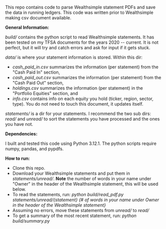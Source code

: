 This repo contains code to parse Wealthsimple statement PDFs and save the data in running ledgers. This code was written prior to Wealthsimple making csv document available.

**General Information:**

*build/* contains the python script to read Wealthsimple statements. It has been tested on my TFSA documents for the years 2020 -- current. It is not perfect, but it will try and catch errors and ask for input if it gets stuck.

*data/* is where your statement information is stored. Within this dir:
- *cash_paid_in.csv* summarizes the information (per statement) from the "Cash Paid In" section,
- *cash_paid_out.csv* summarizes the information (per statement) from the "Cash Paid Out" section,
- *holdings.csv* summarizes the information (per statement) in the "Portfolio Equities" section, and
- *info.csv* contains info on each equity you hold (ticker, region, sector, type). You do not need to touch this document, it updates itself.

*statements/* is a dir for your statements. I recommend the two sub dirs: *read/* and *unread/* to sort the statements you have processed and the ones you have not.

**Dependencies:**

I built and tested this code using Python 3.12.1. The python scripts require numpy, pandas, and pypdfs.

**How to run:**
- Clone this repo.
- Download your Wealthsimple statements and put them in *statements/unread/*. **Note** the number of words in your name under "Owner" in the header of the Wealthsimple statement, this will be used below.
- To read the statements, run: *python build/read_pdf.py statements/unread/{statement} {# of words in your name under Owner in the header of the Wealthsimple statement}*
- Assuming no errors, move these statements from *unread/* to *read/*
- To get a summary of the most recent statement, run: *python build/summary.py*

